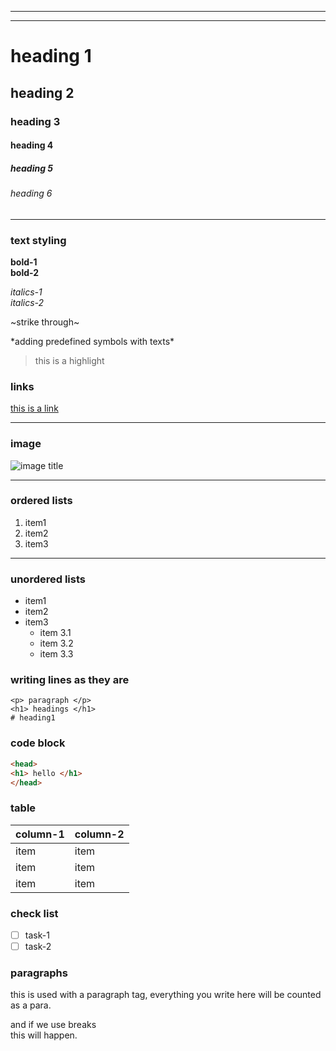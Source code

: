 <!--- This is a comment -->  
<!---Adding Horizontal Rule-->
<!--- using dashes-->
---
<!---using underscores(bold line)-->
___

<!--- headings -->
# heading 1
## heading 2
### heading 3
#### heading 4
##### heading 5
###### heading 6

---

### text styling

**bold-1** </br> 
__bold-2__ 

*italics-1* </br> 
_italics-2_

~strike through~

\*adding predefined symbols with texts\*

>this is a highlight

### links

[ this is a link ](https://www.google.com/?gws_rd=ssl "hover title")

<!--- [ display text ](the link "hover title") -->
---

### image
![ image title ](https://encrypted-tbn0.gstatic.com/images?q=tbn:ANd9GcSvVK5LpkndWLjDoRfwvTaSqBfjE1BzdvShDA&usqp=CAU)
<!---[ the title ](the link of the image)--> 

---

### ordered lists

1. item1
2. item2
3. item3 

---
### unordered lists

* item1
* item2
* item3
    * item 3.1 <!--- nested items -->
    * item 3.2 <!--- can be added -->
    * item 3.3 <!--- with four spaces -->

### writing lines as they are
`<p> paragraph </p>` </br>
`<h1> headings </h1>` </br>
`# heading1 `

### code block

<!--- ```language 
          .
          .         
         code 
          .
          .
       ```  
-->
```html
<head>
<h1> hello </h1>
</head>
```
### table

| column-1 | column-2 |
| -------- | -------- | 
|   item   |   item   |
|   item   |   item   |
|   item   |   item   |

### check list

<!--- * [<space>] task -->

* [ ] task-1
* [ ] task-2

### paragraphs

<!--- one way is, to add line breaks i.e. using 
<br/> or use paragraph tags <p></p> -->

<p>this is used with a paragraph tag, everything
you write here will be counted as a para.</p> 

and if we use breaks <br/>
this will happen.
